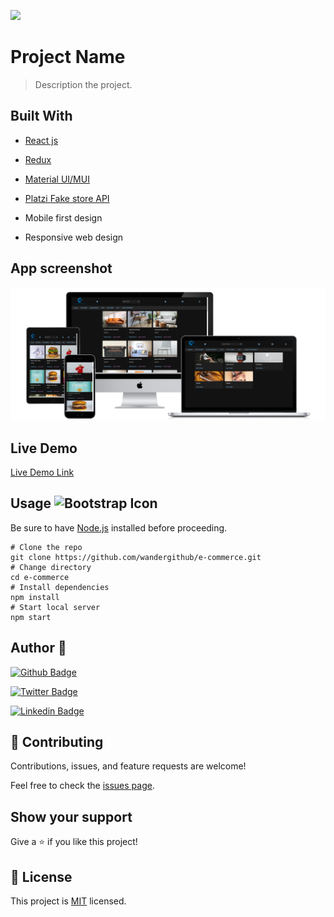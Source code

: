 ![](https://img.shields.io/badge/Microverse-blueviolet)

# Project Name

> Description the project.


## Built With

- [React js]()
- [Redux](https://redux.js.org/)
- [Material UI/MUI](https://mui.com)
- [Platzi Fake store API](https://fakeapi.platzi.com/doc/categories#get-all-categories)

- Mobile first design
- Responsive web design

## App screenshot

<img src="./app_screenshot.png" />


## Live Demo 

[Live Demo Link](https://wandergithub.github.io/e-commerce/)


## Usage  <img src="https://img.icons8.com/external-filled-outline-geotatah/344/external-engine-merger-and-acquisition-filled-outline-filled-outline-geotatah.png" alt="Bootstrap Icon" style="width: 50px; height: 50px">

Be sure to have [Node.js](https://nodejs.org/) installed before proceeding.

```shell
# Clone the repo
git clone https://github.com/wandergithub/e-commerce.git
# Change directory
cd e-commerce
# Install dependencies
npm install
# Start local server
npm start
```
<!-- ### Run tests -->

## Author 👤


[![Github Badge](https://img.shields.io/badge/@wandergithub-100000?style=for-the-badge&logo=github&logoColor=white)](https://github.com/wandergithub)&nbsp;

[![Twitter Badge](https://img.shields.io/badge/-@wanderklk1_-1ca0f1?style=flat-square&labelColor=1ca0f1&logo=twitter&logoColor=white&link=https://twitter.com/wanderklk1)](https://twitter.com/wanderklk1)&nbsp;

[![Linkedin Badge](https://img.shields.io/badge/-Wander%20Gonzalez%20Martinez-blue?style=flat-square&logo=Linkedin&logoColor=white&link=https://www.linkedin.com/in/wander-gonzalez/)](https://www.linkedin.com/in/wander-gonzalez/)&nbsp;

## 🤝 Contributing

Contributions, issues, and feature requests are welcome!

Feel free to check the [issues page](../../issues/).

## Show your support

Give a ⭐️ if you like this project!

## 📝 License

This project is [MIT](./MIT.md) licensed.
